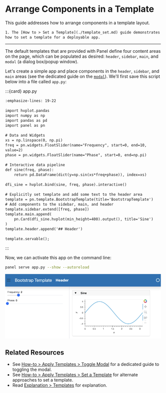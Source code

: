 # Arrange Components in a Template

This guide addresses how to arrange components in a template layout.

```{admonition} Prerequisites
1. The [How to > Set a Template](./template_set.md) guide demonstrates how to set a template for a deployable app.
```

---

The default templates that are provided with Panel define four content areas on the page, which can be populated as desired: `header`, `sidebar`, `main`, and `modal` (a dialog box/popup window).

Let's create a simple app and place components in the `header`, `sidebar`, and `main` areas (see the dedicated guide on the [`modal`](./template_modal.md)). We'll first save this script below into a file called `app.py`:

:::{card} app.py
``` {code-block} python
:emphasize-lines: 19-22

import hvplot.pandas
import numpy as np
import pandas as pd
import panel as pn

# Data and Widgets
xs = np.linspace(0, np.pi)
freq = pn.widgets.FloatSlider(name="Frequency", start=0, end=10, value=2)
phase = pn.widgets.FloatSlider(name="Phase", start=0, end=np.pi)

# Interactive data pipeline
def sine(freq, phase):
    return pd.DataFrame(dict(y=np.sin(xs*freq+phase)), index=xs)

dfi_sine = hvplot.bind(sine, freq, phase).interactive()

# Explicitly set template and add some text to the header area
template = pn.template.BootstrapTemplate(title='BootstrapTemplate')
# Add components to the sidebar, main, and header
template.sidebar.extend([freq, phase])
template.main.append(
    pn.Card(dfi_sine.hvplot(min_height=400).output(), title='Sine')
)
template.header.append('## Header')

template.servable();
```
:::

Now, we can activate this app on the command line:

``` bash
panel serve app.py --show --autoreload
```

<img src="../../_static/template_arrange.png" alt="example panel app">

## Related Resources

- See [How-to > Apply Templates > Toggle Modal](./template_modal.md) for a dedicated guide to toggling the modal.
- See [How-to > Apply Templates > Set a Template](./template_set.md) for alternate approaches to set a template.
- Read [Explanation > Templates](../../explanation/templates/templates_overview.md) for explanation.
